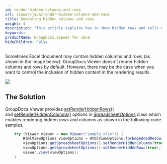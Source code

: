```yaml
---
id: render-hidden-columns-and-rows
url: viewer/java/render-hidden-columns-and-rows
title: Rendering hidden columns and rows
weight: 4
description: "This article explains how to show hidden rows and cells when viewing Spreadsheets with GroupDocs.Viewer within your Java applications."
keywords: 
productName: GroupDocs.Viewer for Java
hideChildren: False
---
```

Sometimes Excel document may contain hidden columns and rows (as shown in the image below). GroupDocs.Viewer doesn't render hidden columns and rows by default. However, there may be the case when you want to control the inclusion of hidden content in the rendering results. 

![](/viewer/java/images/render-hidden-columns-and-rows.png)

## The Solution

GroupDocs.Viewer provides [setRenderHiddenRows()](https://apireference.groupdocs.com/viewer/java/com.groupdocs.viewer.options/SpreadsheetOptions#setRenderHiddenRows(boolean)) and [setRenderHiddenColumns()](https://apireference.groupdocs.com/viewer/java/com.groupdocs.viewer.options/SpreadsheetOptions#setRenderHiddenColumns(boolean)) options in [SpreadsheetOptions](https://apireference.groupdocs.com/viewer/java/com.groupdocs.viewer.options/SpreadsheetOptions) class which enables rendering hidden rows and columns as shown in the following code samples. 

```java
    try (Viewer viewer = new Viewer("sample.xlsx")) {
        HtmlViewOptions viewOptions = HtmlViewOptions.forEmbeddedResources();
        viewOptions.getSpreadsheetOptions().setRenderHiddenColumns(true);
        viewOptions.getSpreadsheetOptions().setRenderHiddenRows(true);
        viewer.view(viewOptions);
    }
```

